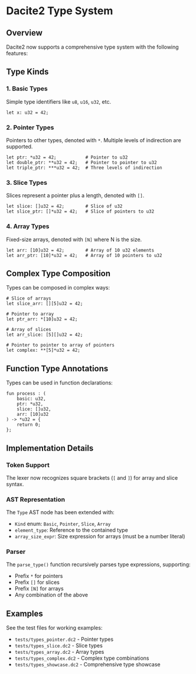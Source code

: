 # Dacite2 Type System

## Overview
Dacite2 now supports a comprehensive type system with the following features:

## Type Kinds

### 1. Basic Types
Simple type identifiers like `u8`, `u16`, `u32`, etc.

```dacite
let x: u32 = 42;
```

### 2. Pointer Types
Pointers to other types, denoted with `*`. Multiple levels of indirection are supported.

```dacite
let ptr: *u32 = 42;           # Pointer to u32
let double_ptr: **u32 = 42;   # Pointer to pointer to u32
let triple_ptr: ***u32 = 42;  # Three levels of indirection
```

### 3. Slice Types
Slices represent a pointer plus a length, denoted with `[]`.

```dacite
let slice: []u32 = 42;        # Slice of u32
let slice_ptr: []*u32 = 42;   # Slice of pointers to u32
```

### 4. Array Types
Fixed-size arrays, denoted with `[N]` where N is the size.

```dacite
let arr: [10]u32 = 42;        # Array of 10 u32 elements
let arr_ptr: [10]*u32 = 42;   # Array of 10 pointers to u32
```

## Complex Type Composition

Types can be composed in complex ways:

```dacite
# Slice of arrays
let slice_arr: [][5]u32 = 42;

# Pointer to array
let ptr_arr: *[10]u32 = 42;

# Array of slices
let arr_slice: [5][]u32 = 42;

# Pointer to pointer to array of pointers
let complex: **[5]*u32 = 42;
```

## Function Type Annotations

Types can be used in function declarations:

```dacite
fun process : (
    basic: u32,
    ptr: *u32,
    slice: []u32,
    arr: [10]u32
) -> *u32 = {
    return 0;
};
```

## Implementation Details

### Token Support
The lexer now recognizes square brackets (`[` and `]`) for array and slice syntax.

### AST Representation
The `Type` AST node has been extended with:
- `Kind` enum: `Basic`, `Pointer`, `Slice`, `Array`
- `element_type`: Reference to the contained type
- `array_size_expr`: Size expression for arrays (must be a number literal)

### Parser
The `parse_type()` function recursively parses type expressions, supporting:
- Prefix `*` for pointers
- Prefix `[]` for slices
- Prefix `[N]` for arrays
- Any combination of the above

## Examples

See the test files for working examples:
- `tests/types_pointer.dc2` - Pointer types
- `tests/types_slice.dc2` - Slice types
- `tests/types_array.dc2` - Array types
- `tests/types_complex.dc2` - Complex type combinations
- `tests/types_showcase.dc2` - Comprehensive type showcase
